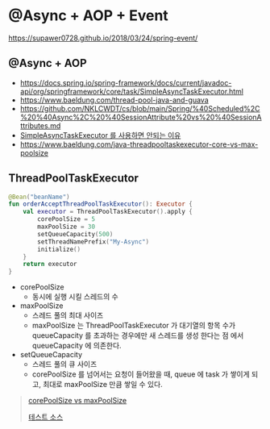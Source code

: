 # @Async + AOP + Event

https://supawer0728.github.io/2018/03/24/spring-event/

## @Async + AOP

- https://docs.spring.io/spring-framework/docs/current/javadoc-api/org/springframework/core/task/SimpleAsyncTaskExecutor.html
- https://www.baeldung.com/thread-pool-java-and-guava
- https://github.com/NKLCWDT/cs/blob/main/Spring/%40Scheduled%2C%20%40Async%2C%20%40SessionAttribute%20vs%20%40SessionAttributes.md
- [SimpleAsyncTaskExecutor 를 사용하면 안되는 이유](https://heowc.tistory.com/68)
- https://www.baeldung.com/java-threadpooltaskexecutor-core-vs-max-poolsize

## ThreadPoolTaskExecutor

```kotlin
@Bean("beanName")
fun orderAcceptThreadPoolTaskExecutor(): Executor {
    val executor = ThreadPoolTaskExecutor().apply {
        corePoolSize = 5
        maxPoolSize = 30
        setQueueCapacity(500)
        setThreadNamePrefix("My-Async")
        initialize()
    }
    return executor
}
```

- corePoolSize
  - 동시에 실행 시킬 스레드의 수
- maxPoolSize
  - 스레드 풀의 최대 사이즈
  - maxPoolSize 는 ThreadPoolTaskExecutor 가 대기열의 항목 수가 queueCapacity 를 초과하는 경우에만 새 스레드를 생성 한다는 점 에서 queueCapacity 에 의존한다.
- setQueueCapacity
  - 스레드 풀의 큐 사이즈
  - corePoolSize 를 넘어서는 요청이 들어왔을 때, queue 에 task 가 쌓이게 되고, 최대로 maxPoolSize 만큼 쌓일 수 있다.


> [corePoolSize vs maxPoolSize](https://www.baeldung.com/java-threadpooltaskexecutor-core-vs-max-poolsize)
>
> [테스트 소스](https://github.com/eugenp/tutorials/blob/master/spring-threads/src/test/java/com/baeldung/threading/ThreadPoolTaskExecutorUnitTest.java)
